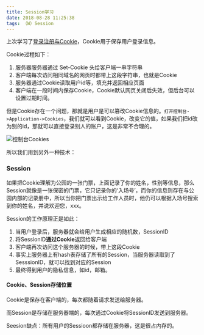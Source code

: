 ```yaml
---
title: Session学习
date: 2018-08-28 11:25:38
tags: （W）Session
---
```


上次学习了[登录注册与Cookie](https://lxiaox.github.io/2018/08/26/%E7%99%BB%E5%BD%95%E6%B3%A8%E5%86%8C%E4%B8%8Ecookie/)，Cookie用于保存用户登录信息。

Cookie过程如下：

1. 服务器服务器通过 Set-Cookie 头给客户端一串字符串
2. 客户端每次访问相同域名的网页时都带上这段字符串，也就是Cookie
3. 服务器通过Cookie读取用户id等，填充并返回相应页面
4. 客户端在一段时间内保存Cookie，Cookie默认网页关闭后失效，但后台可以设置过期时间。


但是Cookie存在一个问题，那就是用户是可以篡改Cookie信息的。`打开控制台->Application->Cookies`，我们就可以看到Cookie，改变它的值，如果我们把id改为别的id，那就可以直接登录别人的账户，这是非常不合理的。

![控制台Cookies](https://ws1.sinaimg.cn/large/d826ea31ly1fx9rej3yfrj20qc07gjrr.jpg)

所以我们用到另外一种技术：
### Session

如果把Cookie理解为公园的一张门票，上面记录了你的姓名，性别等信息，那么Session就像是一张保密的门票，它只记录你的‘入场号’，而你的信息则存在与公园内部的记录册中，所以当你把门票出示给工作人员时，他仍可以根据入场号搜索到你的姓名，并说欢迎您，xxx。

Session的工作原理正是如此：

1. 当用户登录后，服务器就会给用户生成相应的随机数，SessionID
2. 将SessionID**通过Cookie**返回给客户端
3. 客户端再次访问这个服务器的时候，带上这段Cookie
4. 事实上服务器上有hash表存储了所有的Session，当服务器读取到了SesssionID，就可以找到对应的Session
5. 最终得到用户的隐私信息，如id，邮箱。

#### Cookie、Session存储位置
Cookie是保存在客户端的，每次都随着请求发送给服务器。

而Session是存储在服务器端的，每次通过Cookie将SessionID发送到服务器。

Seesion缺点：所有用户的Sessioon都存储在服务器，这是很占内存的。

